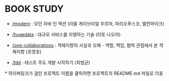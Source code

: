 # BOOK STUDY


- [/modern](https://github.com/JaewookMun/book-study/tree/main/modern)
  : 모던 자바 인 액션 (라울 게이브리얼 우르마, 마리오푸스코, 앨런마이크)

-  [/hugedata](https://github.com/JaewookMun/book-study/tree/main/hugedata)
  : 대규모 서비스를 지탱하는 기술 (이토 나오야)

- [/oop-collaborations](https://github.com/JaewookMun/book-study/tree/main/oop-collaborations#%EA%B0%9D%EC%B2%B4%EC%A7%80%ED%96%A5%EC%9D%98-%EC%82%AC%EC%8B%A4%EA%B3%BC-%EC%98%A4%ED%95%B4-%EC%A1%B0%EC%98%81%ED%98%B8)
  : 객체지향의 사실과 오해 - 역할, 책임, 협력 관점에서 본 객체지향 (조영호)

- [/tdd](https://github.com/JaewookMun/book-study/tree/main/tdd)
  : 테스트 주도 개발 시작하기 (최범균)

\* 하이퍼링크가 걸린 프로젝트 이름을 클릭하면 프로젝트의 README.md 파일로 이동